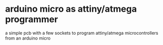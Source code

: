 
# arduino micro as attiny/atmega programmer

a simple pcb with a few sockets to program attiny/atmega microcontrollers from
an arduino micro

